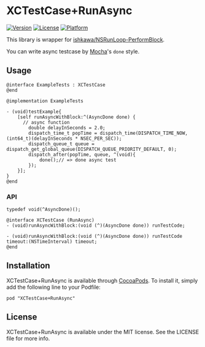 # XCTestCase+RunAsync

[![Version](https://img.shields.io/cocoapods/v/XCTestCase+RunAsync.svg?style=flat)](http://cocoadocs.org/docsets/XCTestCase+RunAsync)
[![License](https://img.shields.io/cocoapods/l/XCTestCase+RunAsync.svg?style=flat)](http://cocoadocs.org/docsets/XCTestCase+RunAsync)
[![Platform](https://img.shields.io/cocoapods/p/XCTestCase+RunAsync.svg?style=flat)](http://cocoadocs.org/docsets/XCTestCase+RunAsync)

This library is wrapper for [ishkawa/NSRunLoop-PerformBlock](https://github.com/ishkawa/NSRunLoop-PerformBlock "ishkawa/NSRunLoop-PerformBlock").

You can write async testcase by [Mocha](http://visionmedia.github.io/mocha/ "Mocha")'s `done` style.

## Usage

``` objc
@interface ExampleTests : XCTestCase
@end

@implementation ExampleTests

- (void)testExample{
    [self runAsyncWithBlock:^(AsyncDone done) {
      // async function
        double delayInSeconds = 2.0;
        dispatch_time_t popTime = dispatch_time(DISPATCH_TIME_NOW, (int64_t)(delayInSeconds * NSEC_PER_SEC));
        dispatch_queue_t queue = dispatch_get_global_queue(DISPATCH_QUEUE_PRIORITY_DEFAULT, 0);
        dispatch_after(popTime, queue, ^(void){
            done();// => done async test
        });
    }];
}
@end

```

### API

``` objc
typedef void(^AsyncDone)();

@interface XCTestCase (RunAsync)
- (void)runAsyncWithBlock:(void (^)(AsyncDone done)) runTestCode;

- (void)runAsyncWithBlock:(void (^)(AsyncDone done)) runTestCode timeout:(NSTimeInterval) timeout;
@end
```

## Installation

XCTestCase+RunAsync is available through [CocoaPods](http://cocoapods.org). To install
it, simply add the following line to your Podfile:

    pod "XCTestCase+RunAsync"

## License

XCTestCase+RunAsync is available under the MIT license. See the LICENSE file for more info.
